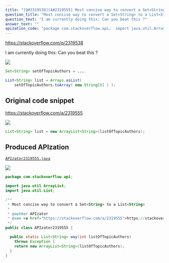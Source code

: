 ```yaml
---
title: "[Q#2319538][A#2319555] Most concise way to convert a Set<String> to a List<String>"
question_title: "Most concise way to convert a Set<String> to a List<String>"
question_text: "I am currently doing this: Can you beat this ?"
answer_text: ""
apization_code: "package com.stackoverflow.api;  import java.util.ArrayList; import java.util.List;  /**  * Most concise way to convert a Set<String> to a List<String>  *  * @author APIzator  * @see <a href=\"https://stackoverflow.com/a/2319555\">https://stackoverflow.com/a/2319555</a>  */ public class APIzator2319555 {    public static List<String> way(int listOfTopicAuthors)     throws Exception {     return new ArrayList<String>(listOfTopicAuthors);   } }"
---
```


https://stackoverflow.com/q/2319538

I am currently doing this:
Can you beat this ?


<div class="code-logo"><img src="/stackoverflow.png" /></div>

```java
Set<String> setOfTopicAuthors = ....

List<String> list = Arrays.asList( 
    setOfTopicAuthors.toArray( new String[0] ) );
```


## Original code snippet

https://stackoverflow.com/a/2319555



<div class="code-logo"><img src="/stackoverflow.png" /></div>

```java
List<String> list = new ArrayList<String>(listOfTopicAuthors);
```

## Produced APIzation

[`APIzator2319555.java`](https://github.com/pasqualesalza/apization/raw/main/data/search/APIzator2319555.java)

<div class="code-logo"><img src="/apizator.png" /></div>

```java
package com.stackoverflow.api;

import java.util.ArrayList;
import java.util.List;

/**
 * Most concise way to convert a Set<String> to a List<String>
 *
 * @author APIzator
 * @see <a href="https://stackoverflow.com/a/2319555">https://stackoverflow.com/a/2319555</a>
 */
public class APIzator2319555 {

  public static List<String> way(int listOfTopicAuthors)
    throws Exception {
    return new ArrayList<String>(listOfTopicAuthors);
  }
}

```